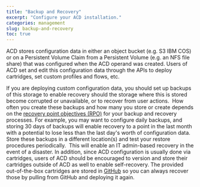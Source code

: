 ```yaml
---
title: "Backup and Recovery"
excerpt: "Configure your ACD installation."
categories: management
slug: backup-and-recovery
toc: true
---
```


ACD stores configuration data in either an object bucket (e.g. S3 IBM COS) or on a Persistent Volume Claim
from a Persistent Volume (e.g. an NFS file share) that was configured when the ACD operand was created.
Users of ACD set and edit this configuration data through the APIs to deploy cartridges, set custom profiles and flows, etc.

If you are deploying custom configuration data, you should set up backups of this storage to enable recovery should the
storage where this is stored become corrupted or unavailable, or to recover from user actions.  How often you create these
backups and how many you store or create depends on the [recovery point objectives (RPO)](https://www.ibm.com/services/business-continuity/rpo) for your backup and recovery processes.
For example, you may want to configure daily backups, and storing 30 days of backups will enable recovery to a point in the last month with a potential to lose less than the last day's worth of configuration data.
Store these backups in a different location(s) and test your restore procedures periodically.  This will enable an IT admin-based recovery in the event of a disaster.
In addition, since ACD configuration is usually done via cartridges, users of ACD should be encouraged to version and store their cartridges outside of ACD as well to enable self-recovery.
The provided out-of-the-box cartridges are stored in [GitHub](https://github.com/merative/acd-cartridges) so you can always recover those by pulling from GitHub and deploying it again.

